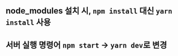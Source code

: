 ## node_modules 설치 시, `npm install` 대신 `yarn install` 사용

## 서버 실행 명령어 `npm start` -> `yarn dev`로 변경

